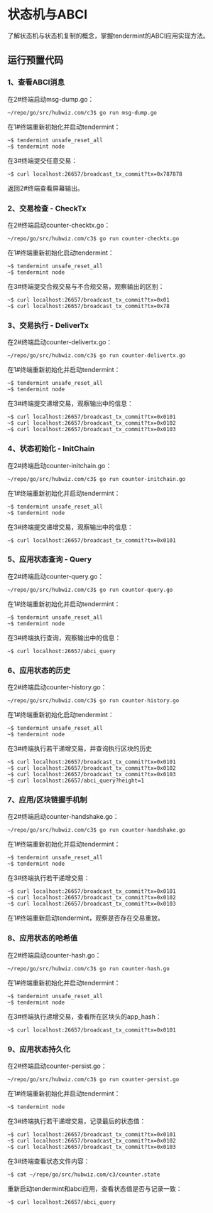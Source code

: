 # 状态机与ABCI

了解状态机与状态机复制的概念，掌握tendermint的ABCI应用实现方法。

## 运行预置代码

### 1、查看ABCI消息

在2#终端启动msg-dump.go：

```
~/repo/go/src/hubwiz.com/c3$ go run msg-dump.go
```

在1#终端重新初始化并启动tendermint：

```
~$ tendermint unsafe_reset_all
~$ tendermint node
```

在3#终端提交任意交易：

```
~$ curl localhost:26657/broadcast_tx_commit?tx=0x787878
```

返回2#终端查看屏幕输出。

### 2、交易检查 - CheckTx

在2#终端启动counter-checktx.go：

```
~/repo/go/src/hubwiz.com/c3$ go run counter-checktx.go
```

在1#终端重新初始化启动tendermint：

```
~$ tendermint unsafe_reset_all
~$ tendermint node
```

在3#终端提交合规交易与不合规交易，观察输出的区别：

```
~$ curl localhost:26657/broadcast_tx_commit?tx=0x01
~$ curl localhost:26657/broadcast_tx_commit?tx=0x78
```

### 3、交易执行 - DeliverTx

在2#终端启动counter-delivertx.go：

```
~/repo/go/src/hubwiz.com/c3$ go run counter-delivertx.go
```

在1#终端重新初始化并启动tendermint：

```
~$ tendermint unsafe_reset_all
~$ tendermint node
```

在3#终端提交递增交易，观察输出中的信息：

```
~$ curl localhost:26657/broadcast_tx_commit?tx=0x0101
~$ curl localhost:26657/broadcast_tx_commit?tx=0x0102
~$ curl localhost:26657/broadcast_tx_commit?tx=0x0103
```

### 4、状态初始化 - InitChain

在2#终端启动counter-initchain.go：

```
~/repo/go/src/hubwiz.com/c3$ go run counter-initchain.go
```

在1#终端重新初始化并启动tendermint：

```
~$ tendermint unsafe_reset_all
~$ tendermint node
```

在3#终端提交递增交易，观察输出中的信息：

```
~$ curl localhost:26657/broadcast_tx_commit?tx=0x0101
```

### 5、应用状态查询 - Query

在2#终端启动counter-query.go：

```
~/repo/go/src/hubwiz.com/c3$ go run counter-query.go
```

在1#终端重新初始化并启动tendermint：

```
~$ tendermint unsafe_reset_all
~$ tendermint node
```

在3#终端执行查询，观察输出中的信息：

```
~$ curl localhost:26657/abci_query
```


### 6、应用状态的历史

在2#终端启动counter-history.go：

```
~/repo/go/src/hubwiz.com/c3$ go run counter-history.go
```

在1#终端重新初始化启动tendermint：

```
~$ tendermint unsafe_reset_all
~$ tendermint node
```

在3#终端执行若干递增交易，并查询执行区块的历史

```
~$ curl localhost:26657/broadcast_tx_commit?tx=0x0101
~$ curl localhost:26657/broadcast_tx_commit?tx=0x0102
~$ curl localhost:26657/broadcast_tx_commit?tx=0x0103
~$ curl localhost:26657/abci_query?height=1
```

### 7、应用/区块链握手机制

在2#终端启动counter-handshake.go：

```
~/repo/go/src/hubwiz.com/c3$ go run counter-handshake.go
```

在1#终端重新初始化并启动tendermint：

```
~$ tendermint unsafe_reset_all
~$ tendermint node
```

在3#终端执行若干递增交易：

```
~$ curl localhost:26657/broadcast_tx_commit?tx=0x0101
~$ curl localhost:26657/broadcast_tx_commit?tx=0x0102
~$ curl localhost:26657/broadcast_tx_commit?tx=0x0103
```

在1#终端重新启动tendermint，观察是否存在交易重放。


### 8、应用状态的哈希值

在2#终端启动counter-hash.go：

```
~/repo/go/src/hubwiz.com/c3$ go run counter-hash.go
```

在1#终端重新初始化并启动tendermint：

```
~$ tendermint unsafe_reset_all
~$ tendermint node
```

在3#终端执行递增交易，查看所在区块头的app_hash：

```
~$ curl localhost:26657/broadcast_tx_commit?tx=0x0101
```

### 9、应用状态持久化

在2#终端启动counter-persist.go：

```
~/repo/go/src/hubwiz.com/c3$ go run counter-persist.go
```

在1#终端重新初始化并启动tendermint：

```
~$ tendermint node
```

在3#终端执行若干递增交易，记录最后的状态值：

```
~$ curl localhost:26657/broadcast_tx_commit?tx=0x0101
~$ curl localhost:26657/broadcast_tx_commit?tx=0x0102
~$ curl localhost:26657/broadcast_tx_commit?tx=0x0103
```

在3#终端查看状态文件内容：

```
~$ cat ~/repo/go/src/hubwiz.com/c3/counter.state
```

重新启动tendermint和abci应用，查看状态值是否与记录一致：

```
~$ curl localhost:26657/abci_query
```

